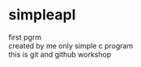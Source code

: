# simpleapl
first pgrm
<br>
created by me only
simple c program 
<br>
this is git and github workshop
